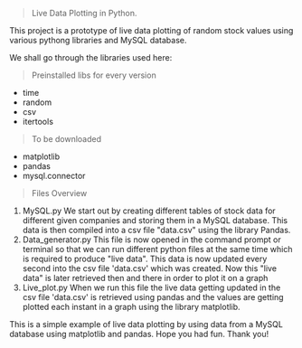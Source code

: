 > Live Data Plotting in Python.

This project is a prototype of live data plotting of random stock values using various pythong libraries and MySQL database.

We shall go through the libraries used here:

> Preinstalled libs for every version
  - time
  - random
  - csv
  - itertools
> To be downloaded
  - matplotlib
  - pandas
  - mysql.connector
  
> Files Overview
 1. MySQL.py
 We start out by creating different tables of stock data for different given companies and storing them in a MySQL database. This data is then compiled into a csv file "data.csv" 
 using the library Pandas.
 2. Data_generator.py
 This file is now opened in the command prompt or terminal so that we can run different python files at the same time which is required to produce "live data". This data is now 
 updated every second into the csv file 'data.csv' which was created. Now this "live data" is later retrieved then and there in order to plot it on a graph
 3. Live_plot.py
 When we run this file the live data getting updated in the csv file 'data.csv' is retrieved using pandas and the values are getting plotted each instant in a graph using the
 library matplotlib.
 
This is a simple example of live data plotting by using data from a MySQL database using matplotlib and pandas.
Hope you had fun. Thank you!
